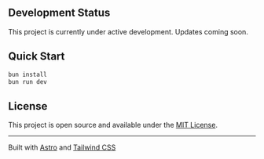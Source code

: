 ## Development Status

This project is currently under active development. Updates coming soon.

## Quick Start

```bash
bun install
bun run dev
```

## License

This project is open source and available under the [MIT License](LICENSE).

---
Built with [Astro](https://astro.build/) and [Tailwind CSS](https://tailwindcss.com/)
